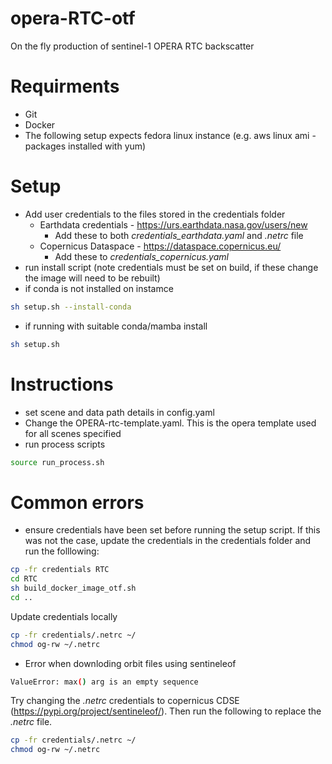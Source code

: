 # opera-RTC-otf
On the fly production of sentinel-1 OPERA RTC backscatter 

# Requirments
- Git
- Docker
- The following setup expects fedora linux instance (e.g. aws linux ami - packages installed with yum)

# Setup
- Add user credentials to the files stored in the credentials folder
    - Earthdata credentials - https://urs.earthdata.nasa.gov/users/new
        - Add these to both *credentials_earthdata.yaml* and *.netrc* file
    - Copernicus Dataspace - https://dataspace.copernicus.eu/
        - Add these to *credentials_copernicus.yaml*
- run install script (note credentials must be set on build, if these change the image will need to be rebuilt)
- if conda is not installed on instamce
```bash
sh setup.sh --install-conda
```
- if running with suitable conda/mamba install
```bash
sh setup.sh 
```


# Instructions
- set scene and data path details in config.yaml
- Change the OPERA-rtc-template.yaml. This is the opera template used for all scenes specified
- run process scripts
```bash
source run_process.sh
```

# Common errors
- ensure credentials have been set before running the setup script. If this was not the case, update the credentials in the credentials folder and run the folllowing:
```bash
cp -fr credentials RTC
cd RTC
sh build_docker_image_otf.sh
cd ..
```
Update credentials locally
```bash
cp -fr credentials/.netrc ~/
chmod og-rw ~/.netrc
```
- Error when downloding orbit files using sentineleof
```bash
ValueError: max() arg is an empty sequence
```
Try changing the *.netrc* credentials to copernicus CDSE (https://pypi.org/project/sentineleof/). Then run the following to replace the *.netrc* file.
```bash
cp -fr credentials/.netrc ~/
chmod og-rw ~/.netrc
```

